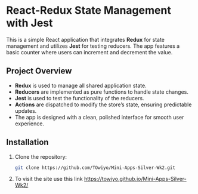 # React-Redux State Management with Jest

This is a simple React application that integrates **Redux** for state management and utilizes **Jest** for testing reducers. The app features a basic counter where users can increment and decrement the value.

## Project Overview

- **Redux** is used to manage all shared application state.
- **Reducers** are implemented as pure functions to handle state changes.
- **Jest** is used to test the functionality of the reducers.
- **Actions** are dispatched to modify the store’s state, ensuring predictable updates.
- The app is designed with a clean, polished interface for smooth user experience.

## Installation

1. Clone the repository:
   ```bash
   git clone https://github.com/TOwiyo/Mini-Apps-Silver-Wk2.git
2. To visit the site use this link https://towiyo.github.io/Mini-Apps-Silver-Wk2/